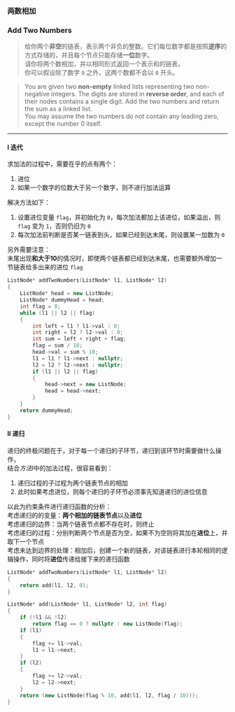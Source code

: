 ### 两数相加
### Add Two Numbers

> 给你两个**非空**的链表，表示两个非负的整数。它们每位数字都是按照**逆序**的方式存储的，并且每个节点只能存储**一位**数字。  
> 请你将两个数相加，并以相同形式返回一个表示和的链表。  
> 你可以假设除了数字 `0` 之外，这两个数都不会以 `0` 开头。  

> You are given two **non-empty** linked lists representing two non-negative integers. The digits are stored in **reverse order**, and each of their nodes contains a single digit. Add the two numbers and return the sum as a linked list.  
> You may assume the two numbers do not contain any leading zero, except the number 0 itself.

----------

#### I 迭代

求加法的过程中，需要在乎的点有两个：  
1. 进位
2. 如果一个数字的位数大于另一个数字，则不进行加法运算  

解决方法如下：  
1. 设置进位变量 `flag`，并初始化为 `0`，每次加法都加上该进位，如果溢出，则 `flag` 变为 `1`，否则仍旧为 `0`
2. 每次加法前判断是否某一链表到头，如果已经到达末尾，则设置某一加数为 `0`  

另外需要注意：  
末尾出现**和大于10**的情况时，即使两个链表都已经到达末尾，也需要额外增加一节链表给多出来的进位 `flag`

```cpp
ListNode* addTwoNumbers(ListNode* l1, ListNode* l2)
{
    ListNode* head = new ListNode;
    ListNode* dummyHead = head;
    int flag = 0;
    while (l1 || l2 || flag)
    {
        int left = l1 ? l1->val : 0;
        int right = l2 ? l2->val : 0;
        int sum = left + right + flag;
        flag = sum / 10;
        head->val = sum % 10;
        l1 = l1 ? l1->next : nullptr;
        l2 = l2 ? l2->next : nullptr;
        if (l1 || l2 || flag)
        {
            head->next = new ListNode;
            head = head->next;
        }
    }
    return dummyHead;
}
```

#### II 递归

递归的终极问题在于，对于每一个递归的子环节，递归到该环节时需要做什么操作，  
结合*方法I*中的加法过程，很容易看到：  
1. 递归过程的子过程为两个链表节点的相加
2. 此时如果考虑进位，则每个递归的子环节必须事先知道递归的进位信息  

以此为约束条件进行递归函数的分析：  
考虑递归的的变量：**两个相加的链表节点**以及**进位**  
考虑递归的边界：当两个链表节点都不存在时，则终止  
考虑递归的过程：分别判断两个节点是否为空，如果不为空则将其加在**进位**上，并取下一个节点  
考虑未达到边界的处理：相加后，创建一个新的链表，对该链表进行本轮相同的逻辑操作，同时将**进位**传递给接下来的递归函数  

```cpp
ListNode* addTwoNumbers(ListNode* l1, ListNode* l2)
{
    return add(l1, l2, 0);
}

ListNode* add(ListNode* l1, ListNode* l2, int flag)
{
    if (!l1 && !l2)
        return flag == 0 ? nullptr : new ListNode(flag);
    if (l1)
    {
        flag += l1->val;
        l1 = l1->next;
    }
    if (l2)
    {
        flag += l2->val;
        l2 = l2->next;
    }
    return (new ListNode(flag % 10, add(l1, l2, flag / 10)));
}
```
